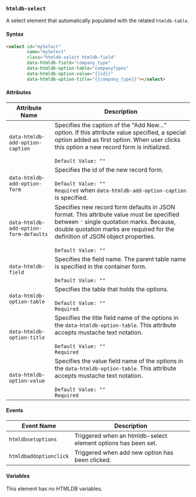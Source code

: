 ### `htmldb-select`

A select element that automatically populated with the related `htmldb-table`.

#### Syntax

```html
<select id="mySelect"
        name="mySelect"
        class="htmldb-select htmldb-field"
        data-htmldb-field="company_type"
        data-htmldb-option-table="companyTypes"
        data-htmldb-option-value="{{id}}"
        data-htmldb-option-title="{{company_type}}"></select>
```

#### Attributes

| Attribute Name             | Description                               |
| -------------------------- | ----------------------------------------- |
| `data-htmldb-add-option-caption` | Specifies the caption of the "Add New..." option. If this attribute value specified, a special option added as first option. When user clicks this option a new record form is initialized. <br><br>`Default Value: ""` |
| `data-htmldb-add-option-form` | Specifies the id of the new record form.<br><br>`Default Value: ""`<br>`Required` when `data-htmldb-add-option-caption` is specified. |
| `data-htmldb-add-option-form-defaults`| Specifies new record form defaults in JSON format. This attribute value must be specified between `'` single quotation marks. Because, double quotation marks are required for the definition of JSON object properties.<br><br>`Default Value: ""` |
| `data-htmldb-field` | Specifies the field name. The parent table name is specified in the container form.<br><br>`Default Value: ""` |
| `data-htmldb-option-table` | Specifies the table that holds the options.<br><br>`Default Value: ""`<br>`Required` |
| `data-htmldb-option-title` | Specifies the title field name of the options in the `data-htmldb-option-table`. This attribute accepts mustache text notation.<br><br>`Default Value: ""`<br>`Required` |
| `data-htmldb-option-value` | Specifies the value field name of the options in the `data-htmldb-option-table`. This attribute accepts mustache text notation.<br><br>`Default Value: ""`<br>`Required` |

#### Events

| Event Name | Description  |
| ---- | ---- |
| `htmldbsetoptions` | Triggered when an htmldb-select element options has been set. |
| `htmldbaddoptionclick` | Triggered when add new option has been clicked. |

#### Variables

This element has no HTMLDB variables.